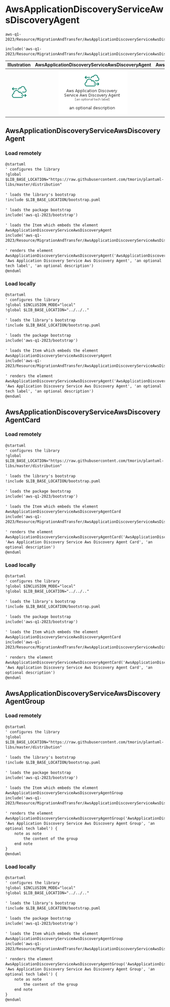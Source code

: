 # AwsApplicationDiscoveryServiceAwsDiscoveryAgent


```text
aws-q1-2023/Resource/MigrationAndTransfer/AwsApplicationDiscoveryServiceAwsDiscoveryAgent
```

```text
include('aws-q1-2023/Resource/MigrationAndTransfer/AwsApplicationDiscoveryServiceAwsDiscoveryAgent')
```



| Illustration | AwsApplicationDiscoveryServiceAwsDiscoveryAgent | AwsApplicationDiscoveryServiceAwsDiscoveryAgentCard | AwsApplicationDiscoveryServiceAwsDiscoveryAgentGroup |
| :---: | :---: | :---: | :---: |
| ![illustration for Illustration](../../../aws-q1-2023/Resource/MigrationAndTransfer/AwsApplicationDiscoveryServiceAwsDiscoveryAgent.png) | ![illustration for AwsApplicationDiscoveryServiceAwsDiscoveryAgent](../../../aws-q1-2023/Resource/MigrationAndTransfer/AwsApplicationDiscoveryServiceAwsDiscoveryAgent.Local.png) | ![illustration for AwsApplicationDiscoveryServiceAwsDiscoveryAgentCard](../../../aws-q1-2023/Resource/MigrationAndTransfer/AwsApplicationDiscoveryServiceAwsDiscoveryAgentCard.Local.png) | ![illustration for AwsApplicationDiscoveryServiceAwsDiscoveryAgentGroup](../../../aws-q1-2023/Resource/MigrationAndTransfer/AwsApplicationDiscoveryServiceAwsDiscoveryAgentGroup.Local.png) |




## AwsApplicationDiscoveryServiceAwsDiscoveryAgent

### Load remotely
```plantuml
@startuml
' configures the library
!global $LIB_BASE_LOCATION="https://raw.githubusercontent.com/tmorin/plantuml-libs/master/distribution"

' loads the library's bootstrap
!include $LIB_BASE_LOCATION/bootstrap.puml

' loads the package bootstrap
include('aws-q1-2023/bootstrap')

' loads the Item which embeds the element AwsApplicationDiscoveryServiceAwsDiscoveryAgent
include('aws-q1-2023/Resource/MigrationAndTransfer/AwsApplicationDiscoveryServiceAwsDiscoveryAgent')

' renders the element
AwsApplicationDiscoveryServiceAwsDiscoveryAgent('AwsApplicationDiscoveryServiceAwsDiscoveryAgent', 'Aws Application Discovery Service Aws Discovery Agent', 'an optional tech label', 'an optional description')
@enduml
```

### Load locally
```plantuml
@startuml
' configures the library
!global $INCLUSION_MODE="local"
!global $LIB_BASE_LOCATION="../../.."

' loads the library's bootstrap
!include $LIB_BASE_LOCATION/bootstrap.puml

' loads the package bootstrap
include('aws-q1-2023/bootstrap')

' loads the Item which embeds the element AwsApplicationDiscoveryServiceAwsDiscoveryAgent
include('aws-q1-2023/Resource/MigrationAndTransfer/AwsApplicationDiscoveryServiceAwsDiscoveryAgent')

' renders the element
AwsApplicationDiscoveryServiceAwsDiscoveryAgent('AwsApplicationDiscoveryServiceAwsDiscoveryAgent', 'Aws Application Discovery Service Aws Discovery Agent', 'an optional tech label', 'an optional description')
@enduml
```

## AwsApplicationDiscoveryServiceAwsDiscoveryAgentCard

### Load remotely
```plantuml
@startuml
' configures the library
!global $LIB_BASE_LOCATION="https://raw.githubusercontent.com/tmorin/plantuml-libs/master/distribution"

' loads the library's bootstrap
!include $LIB_BASE_LOCATION/bootstrap.puml

' loads the package bootstrap
include('aws-q1-2023/bootstrap')

' loads the Item which embeds the element AwsApplicationDiscoveryServiceAwsDiscoveryAgentCard
include('aws-q1-2023/Resource/MigrationAndTransfer/AwsApplicationDiscoveryServiceAwsDiscoveryAgent')

' renders the element
AwsApplicationDiscoveryServiceAwsDiscoveryAgentCard('AwsApplicationDiscoveryServiceAwsDiscoveryAgentCard', 'Aws Application Discovery Service Aws Discovery Agent Card', 'an optional description')
@enduml
```

### Load locally
```plantuml
@startuml
' configures the library
!global $INCLUSION_MODE="local"
!global $LIB_BASE_LOCATION="../../.."

' loads the library's bootstrap
!include $LIB_BASE_LOCATION/bootstrap.puml

' loads the package bootstrap
include('aws-q1-2023/bootstrap')

' loads the Item which embeds the element AwsApplicationDiscoveryServiceAwsDiscoveryAgentCard
include('aws-q1-2023/Resource/MigrationAndTransfer/AwsApplicationDiscoveryServiceAwsDiscoveryAgent')

' renders the element
AwsApplicationDiscoveryServiceAwsDiscoveryAgentCard('AwsApplicationDiscoveryServiceAwsDiscoveryAgentCard', 'Aws Application Discovery Service Aws Discovery Agent Card', 'an optional description')
@enduml
```

## AwsApplicationDiscoveryServiceAwsDiscoveryAgentGroup

### Load remotely
```plantuml
@startuml
' configures the library
!global $LIB_BASE_LOCATION="https://raw.githubusercontent.com/tmorin/plantuml-libs/master/distribution"

' loads the library's bootstrap
!include $LIB_BASE_LOCATION/bootstrap.puml

' loads the package bootstrap
include('aws-q1-2023/bootstrap')

' loads the Item which embeds the element AwsApplicationDiscoveryServiceAwsDiscoveryAgentGroup
include('aws-q1-2023/Resource/MigrationAndTransfer/AwsApplicationDiscoveryServiceAwsDiscoveryAgent')

' renders the element
AwsApplicationDiscoveryServiceAwsDiscoveryAgentGroup('AwsApplicationDiscoveryServiceAwsDiscoveryAgentGroup', 'Aws Application Discovery Service Aws Discovery Agent Group', 'an optional tech label') {
    note as note
        the content of the group
    end note
}
@enduml
```

### Load locally
```plantuml
@startuml
' configures the library
!global $INCLUSION_MODE="local"
!global $LIB_BASE_LOCATION="../../.."

' loads the library's bootstrap
!include $LIB_BASE_LOCATION/bootstrap.puml

' loads the package bootstrap
include('aws-q1-2023/bootstrap')

' loads the Item which embeds the element AwsApplicationDiscoveryServiceAwsDiscoveryAgentGroup
include('aws-q1-2023/Resource/MigrationAndTransfer/AwsApplicationDiscoveryServiceAwsDiscoveryAgent')

' renders the element
AwsApplicationDiscoveryServiceAwsDiscoveryAgentGroup('AwsApplicationDiscoveryServiceAwsDiscoveryAgentGroup', 'Aws Application Discovery Service Aws Discovery Agent Group', 'an optional tech label') {
    note as note
        the content of the group
    end note
}
@enduml
```

